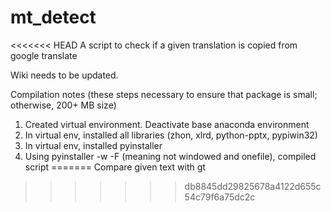 # mt_detect
<<<<<<< HEAD
A script to check if a given translation is copied from google translate

Wiki needs to be updated.

Compilation notes (these steps necessary to ensure that package is small; otherwise, 200+ MB size)
1. Created virtual environment. Deactivate base anaconda environment
2. In virtual env, installed all libraries (zhon, xlrd, python-pptx, pypiwin32)
3. In virtual env, installed pyinstaller
4. Using pyinstaller -w -F (meaning not windowed and onefile), compiled script
=======
Compare given text with gt
>>>>>>> db8845dd29825678a4122d655c54c79f6a75dc2c
